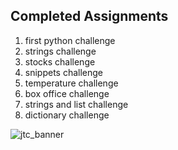 ## Completed Assignments

1. first python challenge
2. strings challenge
3. stocks challenge
4. snippets challenge
5. temperature challenge
6. box office challenge
7. strings and list challenge
8. dictionary challenge
 

<img src="https://user-images.githubusercontent.com/7483633/131503466-5944f383-11c7-4444-83eb-fb8bf10a3c78.jpeg" alt="jtc_banner" style="max-width: 100%;">